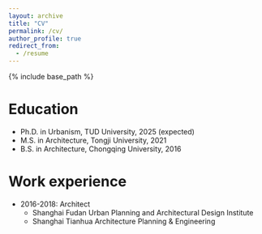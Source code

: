 ```yaml
---
layout: archive
title: "CV"
permalink: /cv/
author_profile: true
redirect_from:
  - /resume
---
```


{% include base_path %}

Education
======
* Ph.D. in Urbanism, TUD University, 2025 (expected)
* M.S. in Architecture, Tongji University, 2021
* B.S. in Architecture, Chongqing University, 2016

Work experience
======
* 2016-2018: Architect
  * Shanghai Fudan Urban Planning and Architectural Design Institute
  * Shanghai Tianhua Architecture Planning & Engineering



<!--
  * Duties includes: Updates and improvements to template

  * Supervisor: The Users


* Fall 2015: Research Assistant

  * Github University

  * Duties included: Merging pull requests

  * Supervisor: Professor Hub


* Summer 2015: Research Assistant

  * Github University

  * Duties included: Tagging issues

  * Supervisor: Professor Git
  
Skills

======

* Skill 1

* Skill 2

  * Sub-skill 2.1

  * Sub-skill 2.2

  * Sub-skill 2.3

* Skill 3


Publications

======

  <ul>{% for post in site.publications reversed %}

    {% include archive-single-cv.html %}

  {% endfor %}</ul>

  
Talks

======

  <ul>{% for post in site.talks reversed %}

    {% include archive-single-talk-cv.html  %}

  {% endfor %}</ul>

  
Teaching

======

  <ul>{% for post in site.teaching reversed %}

    {% include archive-single-cv.html %}

  {% endfor %}</ul>

  
Service and leadership

======

* Currently signed in to 43 different slack teams

-->